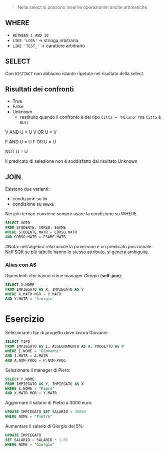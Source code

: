 > Nella select si possono inserire operazionim anche aritmetiche

## WHERE
- `BETWEEN 1 AND 10`
- `LIKE 'LOG%'` -> stringa arbitraria
- `LIKE 'TEST_'` -> carattere arbitrario

## SELECT
Con `DISTINCT` non abbiamo istante ripetute nel risultato della select

## Risultati dei confronti
- True
- False
- Unknown
	- restituito quando il confronto è del tipo `Citta = 'Milano'` ma `Citta` è `NULL`

V AND U = U
V OR U = V

F AND U = U
F OR U = U

NOT U = U

Il predicato di selezione non è soddisfatto dal risultato Unknown

## JOIN
Esistono due varianti:
- condizione su `ON`
- condizione su `WHERE`

Nei join ternari conviene sempre usare la condizione su WHERE
```sql
SELECT VOTO
FROM STUDENTE, CORSO, ESAME
WHERE STUDENTE.MATR = CORSO.MATR
AND CORSO.MATR = ESAME.MATR
```
#Nota: nell'algebra relazionale la proiezione è un predicato posizionale. Nell'SQK se più tabelle hanno lo stesso attributo, si genera ambiguità.

### Alias con AS
Dipendenti che hanno come manager _Giorgio_ (**self-join**):
```sql
SELECT X.NOME
FROM IMPIEGATO AS X, IMPIEGATO AS Y
WHERE X.MATR-MGR = Y.MATR
AND Y.MATR = 'Giorgio'
```

# Esercizio
Selezionare i tipi di progetto dove lavora Giovanni:
```sql
SELECT TIPO
FROM IMPIEGATO AS I, ASSEGNAMENTO AS A, PROGETTO AS P
WHERE I.NOME = "Giovanni"
AND I.MATR = A.MATR
AND A.NUM-PROG = P.NUM-PROG
```

Selezionare il manager di Piero:
```sql
SELECT Y.NOME
FROM IMPIEGATO AS Y, IMPIEGATO AS X
WHERE X.NOME = "Piero"
AND X.MATR-MGR = Y.MATR
```

Aggiornare il salario di Pietro a 3000 euro:
```sql
UPDATE IMPIEGATO SET SALARIO = 30000
WHERE NOME = "Pietro"
```

Aumentare il salario di Giorgio del 5%:
```sql
UPDATE IMPIEGATO
SET SALARIO = SALARIO * 1.05
WHERE NOME = "Giorgio"
```